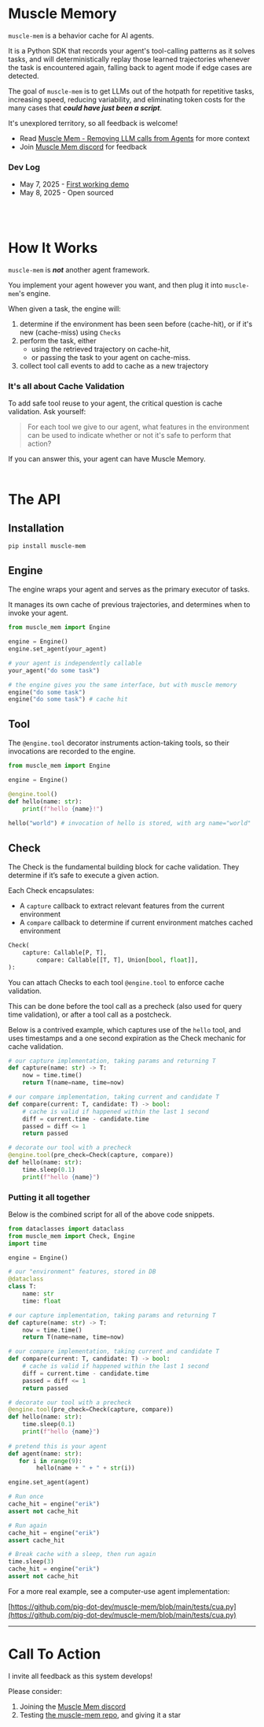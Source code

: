# Muscle Memory

`muscle-mem` is a behavior cache for AI agents.

It is a Python SDK that records your agent's tool-calling patterns as it solves tasks, and will deterministically replay those learned trajectories whenever the task is encountered again, falling back to agent mode if edge cases are detected.

The goal of `muscle-mem` is to get LLMs out of the hotpath for repetitive tasks, increasing speed, reducing variability, and eliminating token costs for the many cases that ***could have just been a script***.

It's unexplored territory, so all feedback is welcome!
- Read [Muscle Mem - Removing LLM calls from Agents](https://erikdunteman.com/blog/muscle-mem/) for more context
- Join [Muscle Mem discord](https://discord.gg/s84dXDff3K) for feedback

### Dev Log
- May 7, 2025 - [First working demo](https://www.loom.com/share/5936cd9779504aa5a7dce5d72370c35d)
- May 8, 2025 - Open sourced
<br>
<br>

# How It Works

`muscle-mem` is ***not*** another agent framework. 

You implement your agent however you want, and then plug it into `muscle-mem`'s engine.

When given a task, the engine will:
1. determine if the environment has been seen before (cache-hit), or if it's new (cache-miss) using `Checks`
2. perform the task, either
   - using the retrieved trajectory on cache-hit,
   - or passing the task to your agent on cache-miss.
3. collect tool call events to add to cache as a new trajectory


### It's all about Cache Validation

To add safe tool reuse to your agent, the critical question is cache validation. Ask yourself:
> For each tool we give to our agent, what features in the environment can be used to indicate whether or not it's safe to perform that action?

If you can answer this, your agent can have Muscle Memory.
<br>
<br>


# The API

## Installation

`pip install muscle-mem`

## Engine

The engine wraps your agent and serves as the primary executor of tasks.

It manages its own cache of previous trajectories, and determines when to invoke your agent.

```python
from muscle_mem import Engine

engine = Engine()
engine.set_agent(your_agent)

# your agent is independently callable
your_agent("do some task")

# the engine gives you the same interface, but with muscle memory
engine("do some task")
engine("do some task") # cache hit
```

## Tool

The `@engine.tool` decorator instruments action-taking tools, so their invocations are recorded to the engine.

```python
from muscle_mem import Engine

engine = Engine()

@engine.tool()
def hello(name: str):
	print(f"hello {name}!")
	
hello("world") # invocation of hello is stored, with arg name="world"
```

## Check

The Check is the fundamental building block for cache validation. They determine if it’s safe to execute a given action.

Each Check encapsulates:

- A `capture` callback to extract relevant features from the current environment
- A `compare` callback to determine if current environment matches cached environment

```python
Check(
	capture: Callable[P, T],
        compare: Callable[[T, T], Union[bool, float]],
):
```

You can attach Checks to each tool `@engine.tool` to enforce cache validation. 

This can be done before the tool call as a precheck (also used for query time validation), or after a tool call as a postcheck. 

Below is a contrived example, which captures use of the `hello` tool, and uses timestamps and a one second expiration as the Check mechanic for cache validation.

```python
# our capture implementation, taking params and returning T
def capture(name: str) -> T:
    now = time.time()
    return T(name=name, time=now)

# our compare implementation, taking current and candidate T
def compare(current: T, candidate: T) -> bool:
    # cache is valid if happened within the last 1 second
    diff = current.time - candidate.time
    passed = diff <= 1
    return passed

# decorate our tool with a precheck
@engine.tool(pre_check=Check(capture, compare))
def hello(name: str):
    time.sleep(0.1)
    print(f"hello {name}")
```

### Putting it all together

Below is the combined script for all of the above code snippets. 

```python
from dataclasses import dataclass
from muscle_mem import Check, Engine
import time

engine = Engine()

# our "environment" features, stored in DB
@dataclass
class T:
    name: str
    time: float

# our capture implementation, taking params and returning T
def capture(name: str) -> T:
    now = time.time()
    return T(name=name, time=now)

# our compare implementation, taking current and candidate T
def compare(current: T, candidate: T) -> bool:
    # cache is valid if happened within the last 1 second
    diff = current.time - candidate.time
    passed = diff <= 1
    return passed

# decorate our tool with a precheck
@engine.tool(pre_check=Check(capture, compare))
def hello(name: str):
    time.sleep(0.1)
    print(f"hello {name}")
    
# pretend this is your agent
def agent(name: str):
   for i in range(9):
        hello(name + " + " + str(i))

engine.set_agent(agent)

# Run once
cache_hit = engine("erik")
assert not cache_hit

# Run again 
cache_hit = engine("erik")
assert cache_hit

# Break cache with a sleep, then run again
time.sleep(3)
cache_hit = engine("erik")
assert not cache_hit
```

For a more real example, see a computer-use agent implementation:

[https://github.com/pig-dot-dev/muscle-mem/blob/main/tests/cua.py](https://github.com/pig-dot-dev/muscle-mem/blob/main/tests/cua.py)

---

# Call To Action

I invite all feedback as this system develops!

Please consider:
1. Joining the [Muscle Mem discord](https://discord.gg/s84dXDff3K)
2. Testing [the muscle-mem repo](https://github.com/pig-dot-dev/muscle-mem), and giving it a star

